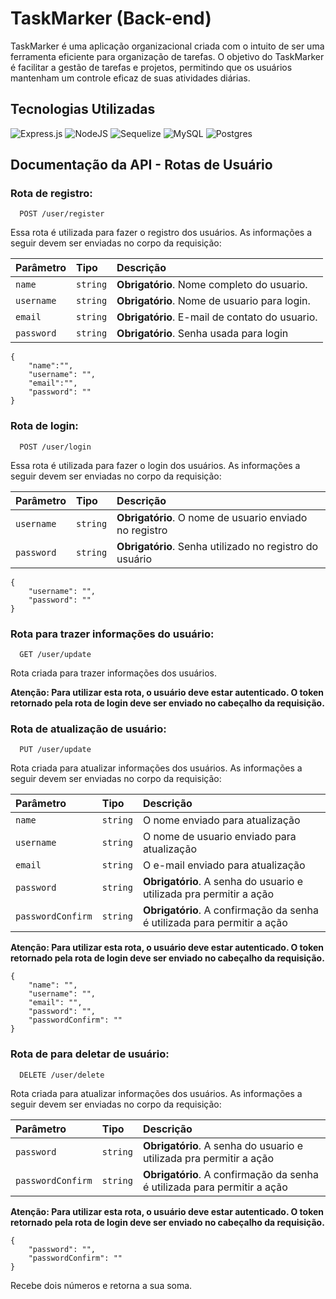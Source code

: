 
# TaskMarker (Back-end)

TaskMarker é uma aplicação organizacional criada com o intuito de ser uma ferramenta eficiente para organização de tarefas. O objetivo do TaskMarker é facilitar a gestão de tarefas e projetos, permitindo que os usuários mantenham um controle eficaz de suas atividades diárias.




## Tecnologias Utilizadas

![Express.js](https://img.shields.io/badge/express.js-%23404d59.svg?style=for-the-badge&logo=express&logoColor=%2361DAFB)
![NodeJS](https://img.shields.io/badge/node.js-6DA55F?style=for-the-badge&logo=node.js&logoColor=white)
![Sequelize](https://img.shields.io/badge/Sequelize-52B0E7?style=for-the-badge&logo=Sequelize&logoColor=white)
![MySQL](https://img.shields.io/badge/mysql-4479A1.svg?style=for-the-badge&logo=mysql&logoColor=white)
![Postgres](https://img.shields.io/badge/postgres-%23316192.svg?style=for-the-badge&logo=postgresql&logoColor=white)

## Documentação da API - Rotas de Usuário

### Rota de registro:
```http
  POST /user/register
```
Essa rota é utilizada para fazer o registro dos usuários. As informações a seguir devem ser enviadas no corpo da requisição:

| Parâmetro   | Tipo       | Descrição                           |
| :---------- | :--------- | :---------------------------------- |
| `name` | `string` | **Obrigatório**. Nome completo do usuario.|
| `username` | `string` | **Obrigatório**. Nome de usuario para login.|
| `email` | `string` | **Obrigatório**. E-mail de contato do usuario.|
| `password` | `string` | **Obrigatório**.  Senha usada para login|

```
{
    "name":"",
    "username": "",
    "email":"",
    "password": ""
}
```

### Rota de login:

```http
  POST /user/login
```
Essa rota é utilizada para fazer o login dos usuários. As informações a seguir devem ser enviadas no corpo da requisição:

| Parâmetro   | Tipo       | Descrição                                   |
| :---------- | :--------- | :------------------------------------------ |
| `username`      | `string` | **Obrigatório**. O nome de usuario enviado no registro|
| `password`      | `string` | **Obrigatório**. Senha utilizado no registro do usuário|


```
{
    "username": "",
    "password": ""
}
```

### Rota para trazer informações do usuário:
```http
  GET /user/update
```

Rota criada para trazer informações dos usuários.

**Atenção: Para utilizar esta rota, o usuário deve estar autenticado. O token retornado pela rota de login deve ser enviado no cabeçalho da requisição.**


### Rota de atualização de usuário:
```http
  PUT /user/update
```

Rota criada para atualizar informações dos usuários. As informações a seguir devem ser enviadas no corpo da requisição:

| Parâmetro   | Tipo       | Descrição                                   |
| :---------- | :--------- | :------------------------------------------ |
| `name`      | `string` |O nome enviado para atualização|
| `username`      | `string` |O nome de usuario enviado para atualização|
| `email`      | `string` |O e-mail enviado para atualização|
| `password`      | `string` | **Obrigatório**. A senha do usuario e utilizada pra permitir a ação|
| `passwordConfirm`      | `string` | **Obrigatório**. A confirmação da senha é utilizada para permitir a ação|

**Atenção: Para utilizar esta rota, o usuário deve estar autenticado. O token retornado pela rota de login deve ser enviado no cabeçalho da requisição.**

```
{
    "name": "",
    "username": "",
    "email": "",
    "password": "",
    "passwordConfirm": ""
}
```

### Rota de para deletar de usuário:
```http
  DELETE /user/delete
```

Rota criada para atualizar informações dos usuários. As informações a seguir devem ser enviadas no corpo da requisição:

| Parâmetro   | Tipo       | Descrição                                   |
| :---------- | :--------- | :------------------------------------------ |
| `password`      | `string` | **Obrigatório**. A senha do usuario e utilizada pra permitir a ação|
| `passwordConfirm`      | `string` | **Obrigatório**. A confirmação da senha é utilizada para permitir a ação|

**Atenção: Para utilizar esta rota, o usuário deve estar autenticado. O token retornado pela rota de login deve ser enviado no cabeçalho da requisição.**

```
{
    "password": "",
    "passwordConfirm": ""
}
```


Recebe dois números e retorna a sua soma.

